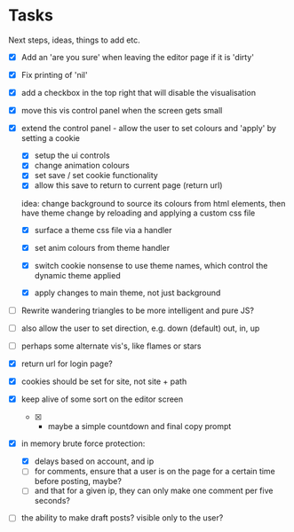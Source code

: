 # Tasks

Next steps, ideas, things to add etc.

- [x] Add an 'are you sure' when leaving the editor page if it is 'dirty'
- [x] Fix printing of 'nil'
- [x] add a checkbox in the top right that will disable the visualisation
- [x] move this vis control panel when the screen gets small
- [x] extend the control panel - allow the user to set colours and 'apply' by setting a cookie

    - [x] setup the ui controls
    - [x] change animation colours
    - [x] set save / set cookie functionality
    - [x] allow this save to return to current page (return url)

    idea: change background to source its colours from html elements, then have theme change by reloading and applying a custom css file

    - [x] surface a theme css file via a handler
    - [x] set anim colours from theme handler
    - [x] switch cookie nonsense to use theme names, which control the dynamic theme applied
    
    - [x] apply changes to main theme, not just background

- [ ] Rewrite wandering triangles to be more intelligent and pure JS?
- [ ] also allow the user to set direction, e.g. down (default) out, in, up
- [ ] perhaps some alternate vis's, like flames or stars

- [x] return url for login page?
- [x] cookies should be set for site, not site + path

- [x] keep alive of some sort on the editor screen
    - [x] - maybe a simple countdown and final copy prompt
- [x] in memory brute force protection:
    - [x] delays based on account, and ip
    - [ ] for comments, ensure that a user is on the page for a certain time before posting, maybe?
    - [ ] and that for a given ip, they can only make one comment per five seconds?
- [ ] the ability to make draft posts? visible only to the user?